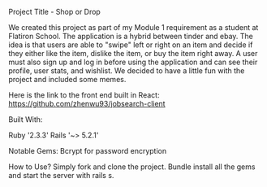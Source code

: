 Project Title - Shop or Drop

We created this project as part of my Module 1 requirement as a student at Flatiron School. The application is a hybrid between tinder and ebay. The idea is that users are able to "swipe" left or right on an item and decide if they either like the item, dislike the item, or buy the item right away. A user must also sign up and log in before using the application and can see their profile, user stats, and wishlist. We decided to have a little fun with the project and included some memes. 

Here is the link to the front end built in React: https://github.com/zhenwu93/jobsearch-client

Built With:

Ruby '2.3.3'
Rails '~> 5.2.1'

Notable Gems:
Bcrypt for password encryption 

How to Use? Simply fork and clone the project. Bundle install all the gems and start the server with rails s.
